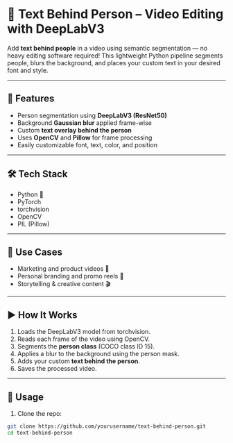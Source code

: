 # 🎥 Text Behind Person – Video Editing with DeepLabV3

Add **text behind people** in a video using semantic segmentation — no heavy editing software required! This lightweight Python pipeline segments people, blurs the background, and places your custom text in your desired font and style.

---

## 📌 Features

- Person segmentation using **DeepLabV3 (ResNet50)**
- Background **Gaussian blur** applied frame-wise
- Custom **text overlay behind the person**
- Uses **OpenCV** and **Pillow** for frame processing
- Easily customizable font, text, color, and position

---

## 🛠️ Tech Stack

- Python 🐍
- PyTorch
- torchvision
- OpenCV
- PIL (Pillow)

---

## 🎯 Use Cases

- Marketing and product videos 📢  
- Personal branding and promo reels 💼  
- Storytelling & creative content 🎬

---

## ▶️ How It Works

1. Loads the DeepLabV3 model from torchvision.
2. Reads each frame of the video using OpenCV.
3. Segments the **person class** (COCO class ID 15).
4. Applies a blur to the background using the person mask.
5. Adds your custom **text behind the person**.
6. Saves the processed video.

---

## 📁 Usage

1. Clone the repo:

```bash
git clone https://github.com/yourusername/text-behind-person.git
cd text-behind-person
